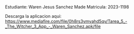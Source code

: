 Estudiante: Waren Jesus Sanchez Made
Matricula: 2023-1198

Descarga la aplicacion aqui: https://www.mediafire.com/file/0h8rs3ymyahd5qv/Tarea_5_-_The_Witcher_3_App_-_Waren_Sanchez.apk/file
